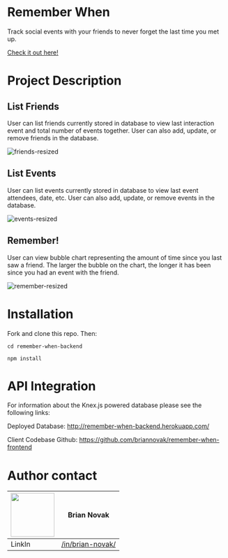 # Remember When
Track social events with your friends to never forget the last time you met up.

[Check it out here!](https://bn-remember-when.firebaseapp.com)

# Project Description

## List Friends
User can list friends currently stored in database to view last interaction event and total number of events together. User can also add, update, or remove friends in the database.

![friends-resized](https://user-images.githubusercontent.com/30843350/37479395-306af390-2842-11e8-8001-6377ef1f0102.gif)

## List Events
User can list events currently stored in database to view last event attendees, date, etc. User can also add, update, or remove events in the database.

![events-resized](https://user-images.githubusercontent.com/30843350/37479399-32566680-2842-11e8-85d2-1ce14c67249c.gif)

## Remember!
User can view bubble chart representing the amount of time since you last saw a friend. The larger the bubble on the chart, the longer it has been since you had an event with the friend.

![remember-resized](https://user-images.githubusercontent.com/30843350/37479352-13b1fad2-2842-11e8-9343-1ff16bbbfdd3.gif)

# Installation
Fork and clone this repo. Then:

``cd remember-when-backend``

``npm install ``

# API Integration
For information about the Knex.js powered database please see the following links:

Deployed Database: 
http://remember-when-backend.herokuapp.com/

Client Codebase Github:
https://github.com/briannovak/remember-when-frontend

# Author contact
|<img src="https://avatars1.githubusercontent.com/u/30843350?s=400&v=4" width="100"> | Brian Novak                    |
| ------------- | ------------- |
| LinkIn   | [/in/brian-novak/](https://www.linkedin.com/in/brian-novak/) |
